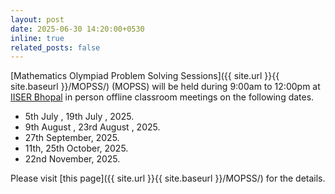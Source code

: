 ```yaml
---
layout: post
date: 2025-06-30 14:20:00+0530
inline: true
related_posts: false
---
```


[Mathematics Olympiad Problem Solving Sessions]({{ site.url }}{{ site.baseurl }}/MOPSS/) (MOPSS) will be held during <i class="fa-solid fa-clock"></i> 9:00am to 12:00pm at [IISER Bhopal](https://www.iiserb.ac.in/) in person offline classroom meetings on the following dates.

- 5th July <a href="{{ site.url }}{{ site.baseurl }}/blog/2025/MOPSS25July5/" target="_blank" rel="noopener noreferrer"><i class="fa-solid fa-file-pdf fa-lg"></i></a>, 19th July <a href="{{ site.url }}{{ site.baseurl }}/blog/2025/MOPSS25July19/" target="_blank" rel="noopener noreferrer"><i class="fa-solid fa-file-pdf fa-lg"></i></a>, 2025.
- 9th August <a href="{{ site.url }}{{ site.baseurl }}/blog/2025/MOPSS25Aug09/" target="_blank" rel="noopener noreferrer"><i class="fa-solid fa-file-pdf fa-lg"></i></a>, 23rd August <a href="{{ site.url }}{{ site.baseurl }}/blog/2025/MOPSS25Aug23/" target="_blank" rel="noopener noreferrer"><i class="fa-solid fa-file-pdf fa-lg"></i></a>, 2025.
- 27th September, 2025.
- 11th, 25th October, 2025.
- 22nd November, 2025.

Please visit [this page]({{ site.url }}{{ site.baseurl }}/MOPSS/) for the details.

